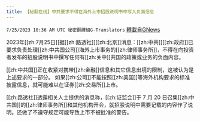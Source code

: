 ```yaml
---
title: 【秘翻在线】中共要求不得在海外上市招股说明书中写入负面信息
---
```

`7/25/2023 10:36 AM UTC 秘密翻譯組G-Translators` [轉載自GNews](https://gnews.org/articles/1486103)

2023年[[zh:7月25日]]据[[zh:路透社]][[zh:北京]]消息：[[zh:中共]][[zh:政府]]已要求负责处理[[zh:中共国公司]]海外上市事务的[[zh:律师事务所]]，不得在向投资者发布的招股说明书中撰写任何有[[zh:关中]]共国的政策或业务的负面内容。

[[zh:中共国]]正在收紧对携带[[zh:金融]]信息和其它信息出境的限制，这被认为是上述要求的一部分。 如果[[zh:公司]]不能按照[[zh:美国]]等海外机构要求的标准披露信息，就可能难以在证券[[zh:交易所]]上市。

[[zh:路透社]]透露相关人士提供的消息称，[[zh:证监会]]于 7 月 20 日召集[[zh:中共国]]的[[zh:律师事务所]]和其他机构开会，就招股说明中需要记载的内容作了说明。还做了不遵守规定可能导致上市不被批准的警告。
